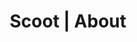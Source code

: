 ---
title: "Scoot | About"
pageTitle: "About"
bgImageMobile: "../assets/images/about-hero-mobile.jpg"
bgImageTablet: "../assets/images/about-hero-tablet.jpg"
bgImageDesktop: "../assets/images/about-hero-desktop.jpg"
layout: "layouts/about.html"
---